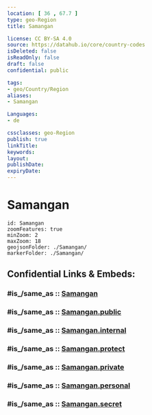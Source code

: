 ```yaml
---
location: [ 36 , 67.7 ] 
type: geo-Region
title: Samangan

license: CC BY-SA 4.0
source: https://datahub.io/core/country-codes
isDeleted: false
isReadOnly: false
draft: false
confidential: public

tags:
- geo/Country/Region
aliases:
- Samangan

Languages:
- de

cssclasses: geo-Region
publish: true
linkTitle: 
keywords: 
layout: 
publishDate: 
expiryDate: 
---
```


# Samangan

```leaflet
id: Samangan
zoomFeatures: true 
minZoom: 2 
maxZoom: 18
geojsonFolder: ./Samangan/
markerFolder: ./Samangan/
```


## Confidential Links & Embeds: 

### #is_/same_as :: [Samangan](/_Standards/Earth/Continent/Asia/Asia~Central/Afghanistan/provinces~Afghanistan/Samangan.md) 

### #is_/same_as :: [Samangan.public](/_public/Earth/Continent/Asia/Asia~Central/Afghanistan/provinces~Afghanistan/Samangan.public.md) 

### #is_/same_as :: [Samangan.internal](/_internal/Earth/Continent/Asia/Asia~Central/Afghanistan/provinces~Afghanistan/Samangan.internal.md) 

### #is_/same_as :: [Samangan.protect](/_protect/Earth/Continent/Asia/Asia~Central/Afghanistan/provinces~Afghanistan/Samangan.protect.md) 

### #is_/same_as :: [Samangan.private](/_private/Earth/Continent/Asia/Asia~Central/Afghanistan/provinces~Afghanistan/Samangan.private.md) 

### #is_/same_as :: [Samangan.personal](/_personal/Earth/Continent/Asia/Asia~Central/Afghanistan/provinces~Afghanistan/Samangan.personal.md) 

### #is_/same_as :: [Samangan.secret](/_secret/Earth/Continent/Asia/Asia~Central/Afghanistan/provinces~Afghanistan/Samangan.secret.md)

